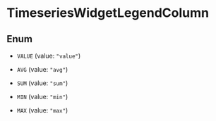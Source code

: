 

# TimeseriesWidgetLegendColumn

## Enum


* `VALUE` (value: `"value"`)

* `AVG` (value: `"avg"`)

* `SUM` (value: `"sum"`)

* `MIN` (value: `"min"`)

* `MAX` (value: `"max"`)



